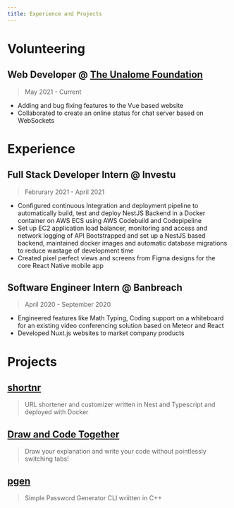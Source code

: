 ```yaml
---
title: Experience and Projects
---
```


# Volunteering

## Web Developer @ [The Unalome Foundation](https://theunalomefoundation.org)

> May 2021 - Current

- Adding and bug fixing features to the Vue based website
- Collaborated to create an online status for chat server based on WebSockets

# Experience

## Full Stack Developer Intern @ Investu

> Februrary 2021 - April 2021

- Configured continuous Integration and deployment pipeline to automatically build, test and deploy NestJS Backend in a Docker container on AWS ECS using AWS Codebuild and Codepipeline
- Set up EC2 application load balancer, monitoring and access and network logging of API
  Bootstrapped and set up a NestJS based backend, maintained docker images and automatic database migrations to reduce wastage of development time
- Created pixel perfect views and screens from Figma designs for the core React Native mobile app

## Software Engineer Intern @ Banbreach

> April 2020 - September 2020

- Engineered features like Math Typing, Coding support on a whiteboard for an existing video conferencing solution based on Meteor and React
- Developed Nuxt.js websites to market company products

# Projects

## [shortnr](https://shortnr.anik.live/)

> URL shortener and customizer written in Nest and Typescript and deployed with Docker

## [Draw and Code Together](https://draw-and-code.vercel.app/)

> Draw your explanation and write your code without pointlessly switching tabs!

## [pgen](https://github.com/sadn1ck/pgen)

> Simple Password Generator CLI wriitten in C++
